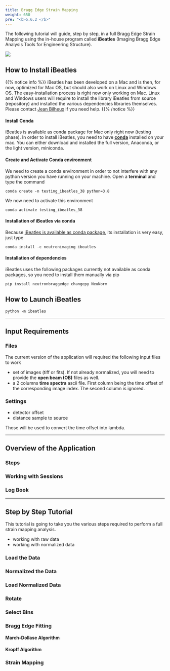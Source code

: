 ```yaml
---
title: Bragg Edge Strain Mapping
weight: 650
pre: "<b>5.6.2 </b>"
---
```


The following tutorial will guide, step by step, in a full Bragg Edge Strain Mapping using the in-house program
called **iBeatles** (Imaging Bragg Edge Analysis Tools for Engineering Structure).

<img src='/tutorial/how_to_do_bragg_edge_strain_mapping/images/a_ibeatles.png' />

## How to Install iBeatles

{{% notice info %}}
iBeatles has been developed on a Mac and is then, for now, optimized for Mac OS, but should also work on Linux and 
Windows OS. The easy-installation process is right now only working on Mac. Linux and Windows users will require
to install the library iBeatles from source (repository) and installed the various dependencies libraries themselves. 
Please contact <a href="/credits#jean_bilheux">Jean Bilheux</a> if you need help. 
{{% /notice %}}

#### Install Conda

iBeatles is available as conda package for Mac only right now (testing phase). In order to install iBeatles, you 
need to have [**conda**](https://docs.conda.io/projects/conda/en/latest/user-guide/install/macos.html) 
installed on your mac. You can either download and installed the full version, Anaconda, or
the light version, miniconda. 

#### Create and Activate Conda environment

We need to create a conda environment in order to not interfere with any python version you have running on your machine.
Open a **terminal** and type the command

```linux
conda create -n testing_ibeatles_38 python=3.8
``` 

We now need to activate this environment

```linux
conda activate testing_ibeatles_38
```

#### Installation of iBeatles via conda

Because [iBeatles is available as conda package](https://anaconda.org/neutronimaging/ibeatles), its installation is 
very easy, just type

```commandline
conda install -c neutronimaging ibeatles
```

#### Installation of dependencies

iBeatles uses the following packages currently not available as conda packages, so you need to install them manually
via pip

```commandline
pip install neutronbraggedge changepy NeuNorm
```

## How to Launch iBeatles

```commandline
python -m ibeatles
```

<hr>

## Input Requirements

### Files

The current version of the application will required the following input files to work

 * set of images (tiff or fits). If not already normalized, you will need to provide the **open beam (OB)** files as
 well.
 * a 2 columns **time spectra** ascii file. First column being the time offset of the corresponding image index. The
 second column is ignored. 

 ### Settings

 * detector offset
 * distance sample to source
 
Those will be used to convert the time offset into lambda.

<hr>

## Overview of the Application

### Steps

### Working with Sessions

### Log Book

<hr>

## Step by Step Tutorial

This tutorial is going to take you the various steps required to perform a full strain mapping analysis. 

 * working with raw data
 * working with normalized data

### Load the Data

### Normalized the Data

### Load Normalized Data

### Rotate

### Select Bins

### Bragg Edge Fitting

#### March-Dollase Algorithm
 
#### Kropff Algorithm

### Strain Mapping


